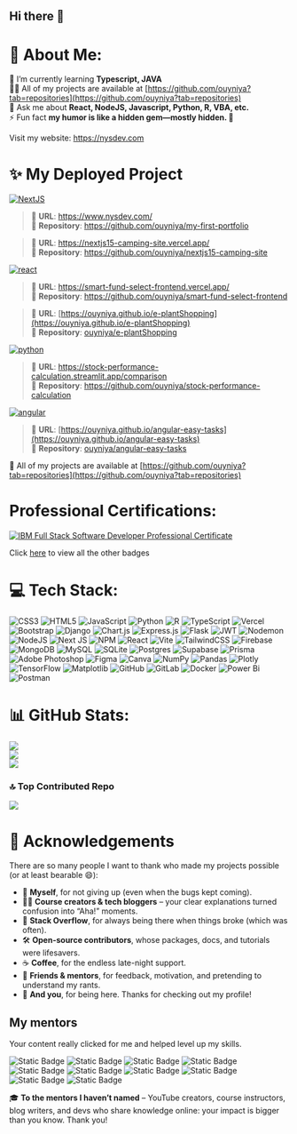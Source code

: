 ## Hi there 👋

<!--
**ouyniya/ouyniya** is a ✨ _special_ ✨ repository because its `README.md` (this file) appears on your GitHub profile.

Here are some ideas to get you started:

- 🔭 I’m currently working on ...
- 🌱 I’m currently learning ...
- 👯 I’m looking to collaborate on ...
- 🤔 I’m looking for help with ...
- 💬 Ask me about ...
- 📫 How to reach me: ...
- 😄 Pronouns: ...
- ⚡ Fun fact: ...
-->

# 💫 About Me:
🌱 I’m currently learning **Typescript, JAVA**<br>👨‍💻 All of my projects are available at [https://github.com/ouyniya?tab=repositories](https://github.com/ouyniya?tab=repositories)<br> 💬 Ask me about **React, NodeJS, Javascript, Python, R, VBA, etc.**<br>⚡ Fun fact **my humor is like a hidden gem—mostly hidden. 🥹**  

Visit my website: https://nysdev.com 


# ✨ My Deployed Project

[![NextJS](https://img.shields.io/badge/My%20Project-NextJS-%2302e69d?style=for-the-badge&logo=javascript&logoColor=white)](https://github.com/stars/ouyniya/lists)

> 🔗 **URL**: https://www.nysdev.com/  
> 📁 **Repository**: https://github.com/ouyniya/my-first-portfolio  

> 🔗 **URL**: https://nextjs15-camping-site.vercel.app/  
> 📁 **Repository**: https://github.com/ouyniya/nextjs15-camping-site  


[![react](https://img.shields.io/badge/My%20Project-React-%2300c2f2?style=for-the-badge&logo=react&logoColor=white)](https://github.com/stars/ouyniya/lists/react)

> 🔗 **URL**: https://smart-fund-select-frontend.vercel.app/  
> 📁 **Repository**: https://github.com/ouyniya/smart-fund-select-frontend  

> 🔗 **URL**: [https://ouyniya.github.io/e-plantShopping](https://ouyniya.github.io/e-plantShopping)  
> 📁 **Repository**: [ouyniya/e-plantShopping](https://github.com/ouyniya/e-plantShopping.git)


[![python](https://img.shields.io/badge/My%20Project-Python-%23e8c801?style=for-the-badge&logo=python&logoColor=white)](https://github.com/ouyniya)

> 🔗 **URL**: https://stock-performance-calculation.streamlit.app/comparison  
> 📁 **Repository**: https://github.com/ouyniya/stock-performance-calculation  


[![angular](https://img.shields.io/badge/My%20Project-Angular-%23bf0079?style=for-the-badge&logo=angular&logoColor=white)](https://github.com/stars/ouyniya/lists/angular)

> 🔗 **URL**: [https://ouyniya.github.io/angular-easy-tasks](https://ouyniya.github.io/angular-easy-tasks)  
> 📁 **Repository**: [ouyniya/angular-easy-tasks](https://github.com/ouyniya/angular-easy-tasks.git)



🩵 All of my projects are available at [https://github.com/ouyniya?tab=repositories](https://github.com/ouyniya?tab=repositories)

# Professional Certifications:
[![IBM Full Stack Software Developer Professional Certificate](https://i.imgur.com/MEnUTri.png)](https://coursera.org/share/f5f78e51d9084337deff2f5aaf25f827)

Click [here](https://www.credly.com/users/niya-somkerd) to view all the other badges

# 💻 Tech Stack:
![CSS3](https://img.shields.io/badge/css3-%231572B6.svg?style=for-the-badge&logo=css3&logoColor=white) ![HTML5](https://img.shields.io/badge/html5-%23E34F26.svg?style=for-the-badge&logo=html5&logoColor=white) ![JavaScript](https://img.shields.io/badge/javascript-%23323330.svg?style=for-the-badge&logo=javascript&logoColor=%23F7DF1E) ![Python](https://img.shields.io/badge/python-3670A0?style=for-the-badge&logo=python&logoColor=ffdd54) ![R](https://img.shields.io/badge/r-%23276DC3.svg?style=for-the-badge&logo=r&logoColor=white) ![TypeScript](https://img.shields.io/badge/typescript-%23007ACC.svg?style=for-the-badge&logo=typescript&logoColor=white) ![Vercel](https://img.shields.io/badge/vercel-%23000000.svg?style=for-the-badge&logo=vercel&logoColor=white) ![Bootstrap](https://img.shields.io/badge/bootstrap-%238511FA.svg?style=for-the-badge&logo=bootstrap&logoColor=white) ![Django](https://img.shields.io/badge/django-%23092E20.svg?style=for-the-badge&logo=django&logoColor=white) ![Chart.js](https://img.shields.io/badge/chart.js-F5788D.svg?style=for-the-badge&logo=chart.js&logoColor=white) ![Express.js](https://img.shields.io/badge/express.js-%23404d59.svg?style=for-the-badge&logo=express&logoColor=%2361DAFB) ![Flask](https://img.shields.io/badge/flask-%23000.svg?style=for-the-badge&logo=flask&logoColor=white) ![JWT](https://img.shields.io/badge/JWT-black?style=for-the-badge&logo=JSON%20web%20tokens) ![Nodemon](https://img.shields.io/badge/NODEMON-%23323330.svg?style=for-the-badge&logo=nodemon&logoColor=%BBDEAD) ![NodeJS](https://img.shields.io/badge/node.js-6DA55F?style=for-the-badge&logo=node.js&logoColor=white) ![Next JS](https://img.shields.io/badge/Next-black?style=for-the-badge&logo=next.js&logoColor=white) ![NPM](https://img.shields.io/badge/NPM-%23CB3837.svg?style=for-the-badge&logo=npm&logoColor=white) ![React](https://img.shields.io/badge/react-%2320232a.svg?style=for-the-badge&logo=react&logoColor=%2361DAFB) ![Vite](https://img.shields.io/badge/vite-%23646CFF.svg?style=for-the-badge&logo=vite&logoColor=white) ![TailwindCSS](https://img.shields.io/badge/tailwindcss-%2338B2AC.svg?style=for-the-badge&logo=tailwind-css&logoColor=white) ![Firebase](https://img.shields.io/badge/firebase-a08021?style=for-the-badge&logo=firebase&logoColor=ffcd34) ![MongoDB](https://img.shields.io/badge/MongoDB-%234ea94b.svg?style=for-the-badge&logo=mongodb&logoColor=white) ![MySQL](https://img.shields.io/badge/mysql-4479A1.svg?style=for-the-badge&logo=mysql&logoColor=white) ![SQLite](https://img.shields.io/badge/sqlite-%2307405e.svg?style=for-the-badge&logo=sqlite&logoColor=white) ![Postgres](https://img.shields.io/badge/postgres-%23316192.svg?style=for-the-badge&logo=postgresql&logoColor=white) ![Supabase](https://img.shields.io/badge/Supabase-3ECF8E?style=for-the-badge&logo=supabase&logoColor=white) ![Prisma](https://img.shields.io/badge/Prisma-3982CE?style=for-the-badge&logo=Prisma&logoColor=white) ![Adobe Photoshop](https://img.shields.io/badge/adobe%20photoshop-%2331A8FF.svg?style=for-the-badge&logo=adobe%20photoshop&logoColor=white) ![Figma](https://img.shields.io/badge/figma-%23F24E1E.svg?style=for-the-badge&logo=figma&logoColor=white) ![Canva](https://img.shields.io/badge/Canva-%2300C4CC.svg?style=for-the-badge&logo=Canva&logoColor=white) ![NumPy](https://img.shields.io/badge/numpy-%23013243.svg?style=for-the-badge&logo=numpy&logoColor=white) ![Pandas](https://img.shields.io/badge/pandas-%23150458.svg?style=for-the-badge&logo=pandas&logoColor=white) ![Plotly](https://img.shields.io/badge/Plotly-%233F4F75.svg?style=for-the-badge&logo=plotly&logoColor=white) ![TensorFlow](https://img.shields.io/badge/TensorFlow-%23FF6F00.svg?style=for-the-badge&logo=TensorFlow&logoColor=white) ![Matplotlib](https://img.shields.io/badge/Matplotlib-%23ffffff.svg?style=for-the-badge&logo=Matplotlib&logoColor=black) ![GitHub](https://img.shields.io/badge/github-%23121011.svg?style=for-the-badge&logo=github&logoColor=white) ![GitLab](https://img.shields.io/badge/gitlab-%23181717.svg?style=for-the-badge&logo=gitlab&logoColor=white) ![Docker](https://img.shields.io/badge/docker-%230db7ed.svg?style=for-the-badge&logo=docker&logoColor=white) ![Power Bi](https://img.shields.io/badge/power_bi-F2C811?style=for-the-badge&logo=powerbi&logoColor=black) ![Postman](https://img.shields.io/badge/Postman-FF6C37?style=for-the-badge&logo=postman&logoColor=white)

# 📊 GitHub Stats:
![](https://github-readme-stats.vercel.app/api?username=ouyniya&theme=ambient_gradient&hide_border=true&include_all_commits=true&count_private=true&rank_icon=github)<br/>
![](https://nirzak-streak-stats.vercel.app/?user=ouyniya&theme=default&hide_border=true)<br/>
![](https://github-readme-stats.vercel.app/api/top-langs/?username=ouyniya&theme=default&hide_border=true&include_all_commits=true&count_private=true&layout=compact)

### 🔝 Top Contributed Repo
![](https://github-contributor-stats.vercel.app/api?username=ouyniya&limit=5&theme=default&combine_all_yearly_contributions=true&hide_border=true)

# 🙏 Acknowledgements
There are so many people I want to thank who made my projects possible (or at least bearable 😄):  
- 🧠  **Myself**, for not giving up (even when the bugs kept coming).
- 🧑‍🏫 **Course creators & tech bloggers** – your clear explanations turned confusion into “Aha!” moments.
- 💬 **Stack Overflow**, for always being there when things broke (which was often).  
- 🛠️ **Open-source contributors**, whose packages, docs, and tutorials were lifesavers.  
- ☕ **Coffee**, for the endless late-night support.  
- 👯 **Friends & mentors**, for feedback, motivation, and pretending to understand my rants.  
- 👀 **And you**, for being here. Thanks for checking out my profile!

## My mentors
Your content really clicked for me and helped level up my skills.  
  
![Static Badge](https://img.shields.io/badge/GitHub-tratchapong-gray?style=flat&logo=github&color=%23eee&link=https%3A%2F%2Fgithub.com%2Ftratchapong)
![Static Badge](https://img.shields.io/badge/youtube-roitaidev-red?style=flat&logo=youtube&color=%23FF0000&link=https%3A%2F%2Fwww.youtube.com%2F%40roitai-dev)
![Static Badge](https://img.shields.io/badge/GitHub-supersimpledev-gray?style=flat&logo=github&color=%23eee&link=https%3A%2F%2Fgithub.com%2Fsupersimpledev)
![Static Badge](https://img.shields.io/badge/GitHub-mschwarzmueller-gray?style=flat&logo=github&color=%23eee&link=https%3A%2F%2Fgithub.com%2Fmschwarzmueller)
![Static Badge](https://img.shields.io/badge/GitHub-aneagoie-gray?style=flat&logo=github&color=%23eee&link=https%3A%2F%2Fgithub.com%2Faneagoie%2F)
![Static Badge](https://img.shields.io/badge/GitHub-lydiahallie-gray?style=flat&logo=github&color=%23eee&link=https%3A%2F%2Fgithub.com%2Flydiahallie)
![Static Badge](https://img.shields.io/badge/youtube-hnasr-gray?style=flat&logo=youtube&color=%23FF0000&link=https%3A%2F%2Fwww.youtube.com%2F%40hnasr)
![Static Badge](https://img.shields.io/badge/youtube-mikelopster-gray?style=flat&logo=youtube&color=%23FF0000&link=https%3A%2F%2Fwww.youtube.com%2F%40mikelopster)
![Static Badge](https://img.shields.io/badge/youtube-BroCodez-gray?style=flat&logo=youtube&color=%23FF0000&link=https%3A%2F%2Fwww.youtube.com%2F%40BroCodez)
![Static Badge](https://img.shields.io/badge/facebook-DevNest-gray?style=flat&logo=facebook&color=%230866FF&link=https%3A%2F%2Fwww.facebook.com%2Fprofile.php%3Fid%3D61573044442902)

🎓 **To the mentors I haven’t named** – YouTube creators, course instructors, blog writers, and devs who share knowledge online: your impact is bigger than you know. Thank you!


<!-- Proudly created with GPRM ( https://gprm.itsvg.in ) -->
